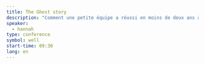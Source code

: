 ```yaml
---
title: The Ghost story
description: "Comment une petite équipe a réussi en moins de deux ans à s'imposer comme un acteur important de la publication en ligne, en toute transparence et en relevant des challenges marketing et techniques."
speaker:
  - hannah
type: conference
symbol: well
start-time: 09:30
lang: en
---
```

